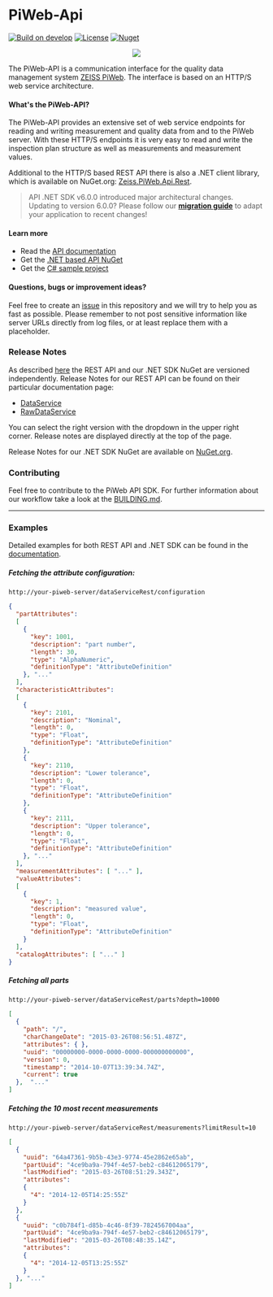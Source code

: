 PiWeb-Api
=========

[![Build on develop](https://github.com/ZEISS-PiWeb/PiWeb-Api/actions/workflows/develop.yml/badge.svg?branch=develop&event=push)](https://github.com/ZEISS-PiWeb/PiWeb-Api/actions/workflows/develop.yml)
[![License](https://img.shields.io/badge/License-BSD%203--Clause-blue.svg)](https://opensource.org/licenses/BSD-3-Clause)
[![Nuget](https://img.shields.io/nuget/v/Zeiss.PiWeb.Api.Rest?style=flat&logo=nuget)](https://www.nuget.org/packages/Zeiss.PiWeb.Api.Rest/)

<p align="center">
  <img src="https://github.com/ZEISS-PiWeb/PiWeb-Api/blob/main/Logo.png" />
</p>

The PiWeb-API is a communication interface for the quality data management system [ZEISS PiWeb](http://www.zeiss.com/industrial-metrology/en_de/products/software/piweb.html). The interface is based on an HTTP/S web service architecture.

#### What's the PiWeb-API?

The PiWeb-API provides an extensive set of web service endpoints for reading and writing measurement and quality data from and to the PiWeb server. With these HTTP/S endpoints it is very easy to read and write the inspection plan structure as well as measurements and measurement values.

Additional to the HTTP/S based REST API there is also a .NET client library, which is available on NuGet.org: [Zeiss.PiWeb.Api.Rest](https://www.nuget.org/packages/Zeiss.PiWeb.Api.Rest/).
>API .NET SDK v6.0.0 introduced major architectural changes. Updating to version 6.0.0? Please follow our **[migration guide](http://zeiss-piweb.github.io/PiWeb-Api/sdk/v6.0/#migration)** to adapt your application to recent changes!

#### Learn more

* Read the [API documentation](http://zeiss-piweb.github.io/PiWeb-Api)
* Get the [.NET based API NuGet](https://www.nuget.org/packages/Zeiss.PiWeb.Api.Rest/)
* Get the [C# sample project](https://github.com/ZEISS-PiWeb/PiWeb-Training)

#### Questions, bugs or improvement ideas?
Feel free to create an [issue](https://github.com/ZEISS-PiWeb/PiWeb-Api/issues) in this repository and we will try to help you as fast as possible. Please remember to not post sensitive information like server URLs directly from log files, or at least replace them with a placeholder.

### Release Notes

As described [here](http://zeiss-piweb.github.io/PiWeb-Api/general#gi-versioning) the REST API and our .NET SDK NuGet are versioned independently.
Release Notes for our REST API can be found on their particular documentation page:

- [DataService](http://zeiss-piweb.github.io/PiWeb-Api/dataservice/v1.5/)
- [RawDataService](http://zeiss-piweb.github.io/PiWeb-Api/rawdataservice/v1.5/)

You can select the right version with the dropdown in the upper right corner. Release notes are displayed directly at the top of the page.

Release Notes for our .NET SDK NuGet are available on [NuGet.org](https://www.nuget.org/packages/Zeiss.PiWeb.Api.Rest/).

### Contributing

Feel free to contribute to the PiWeb API SDK. For further information about our workflow take a look at the [BUILDING.md](https://github.com/ZEISS-PiWeb/PiWeb-Api/blob/develop/BUILDING.md).


<hr>

### Examples

Detailed examples for both REST API and .NET SDK can be found in the [documentation](https://zeiss-piweb.github.io/PiWeb-Api).

##### Fetching the attribute configuration:

```http
http://your-piweb-server/dataServiceRest/configuration
```

```json
{
  "partAttributes":
  [
    {
      "key": 1001,
      "description": "part number",
      "length": 30,
      "type": "AlphaNumeric",
      "definitionType": "AttributeDefinition"
    }, "..."
  ],
  "characteristicAttributes":
  [
    {
      "key": 2101,
      "description": "Nominal",
      "length": 0,
      "type": "Float",
      "definitionType": "AttributeDefinition"
    },
    {
      "key": 2110,
      "description": "Lower tolerance",
      "length": 0,
      "type": "Float",
      "definitionType": "AttributeDefinition"
    },
    {
      "key": 2111,
      "description": "Upper tolerance",
      "length": 0,
      "type": "Float",
      "definitionType": "AttributeDefinition"
    }, "..."
  ],
  "measurementAttributes": [ "..." ],
  "valueAttributes":
  [
    {
      "key": 1,
      "description": "measured value",
      "length": 0,
      "type": "Float",
      "definitionType": "AttributeDefinition"
    }
  ],
  "catalogAttributes": [ "..." ]
}
```

##### Fetching all parts

```http
http://your-piweb-server/dataServiceRest/parts?depth=10000
```

```json
[
  {
    "path": "/",
    "charChangeDate": "2015-03-26T08:56:51.487Z",
    "attributes": { },
    "uuid": "00000000-0000-0000-0000-000000000000",
    "version": 0,
    "timestamp": "2014-10-07T13:39:34.74Z",
    "current": true
  },  "..."
]
```

##### Fetching the 10 most recent measurements

```http
http://your-piweb-server/dataServiceRest/measurements?limitResult=10
```

```json
[
  {
    "uuid": "64a47361-9b5b-43e3-9774-45e2862e65ab",
    "partUuid": "4ce9ba9a-794f-4e57-beb2-c84612065179",
    "lastModified": "2015-03-26T08:51:29.343Z",
    "attributes":
    {
      "4": "2014-12-05T14:25:55Z"
    }
  },
  {
    "uuid": "c0b784f1-d85b-4c46-8f39-7824567004aa",
    "partUuid": "4ce9ba9a-794f-4e57-beb2-c84612065179",
    "lastModified": "2015-03-26T08:48:35.14Z",
    "attributes":
    {
      "4": "2014-12-05T13:25:55Z"
    }
  }, "..."
]
```
